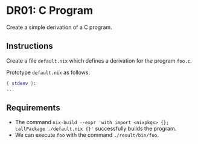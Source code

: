 # DR01: C Program

Create a simple derivation of a C program.

## Instructions

Create a file `default.nix` which defines a derivation for the program `foo.c`.

Prototype `default.nix` as follows:

```nix
{ stdenv }:
...
```

## Requirements

- The command `nix-build --expr 'with import <nixpkgs> {}; callPackage ./default.nix {}'` successfully builds the program.
- We can execute `foo` with the command `./result/bin/foo`.
